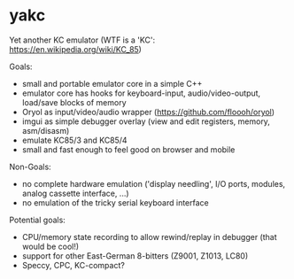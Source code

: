 # yakc
Yet another KC emulator (WTF is a 'KC': https://en.wikipedia.org/wiki/KC_85)

Goals:
- small and portable emulator core in a simple C++
- emulator core has hooks for keyboard-input, audio/video-output, load/save blocks of memory
- Oryol as input/video/audio wrapper (https://github.com/floooh/oryol)
- imgui as simple debugger overlay (view and edit registers, memory, asm/disasm)
- emulate KC85/3 and KC85/4
- small and fast enough to feel good on browser and mobile 

Non-Goals:
- no complete hardware emulation ('display needling', I/O ports, modules, analog cassette interface, ...)
- no emulation of the tricky serial keyboard interface

Potential goals:
- CPU/memory state recording to allow rewind/replay in debugger (that would be cool!)
- support for other East-German 8-bitters (Z9001, Z1013, LC80)
- Speccy, CPC, KC-compact?
